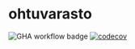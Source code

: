 # ohtuvarasto

![GHA workflow badge](https://github.com/LottaHyppyra/ohtuvarasto/workflows/CI/badge.svg) [![codecov](https://codecov.io/gh/LottaHyppyra/ohtuvarasto/branch/main/graph/badge.svg?token=KUR94HEOEK)](https://codecov.io/gh/LottaHyppyra/ohtuvarasto)
